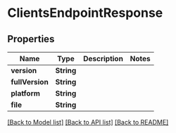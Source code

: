 # ClientsEndpointResponse

## Properties

Name | Type | Description | Notes
------------ | ------------- | ------------- | -------------
**version** | **String** |  | 
**fullVersion** | **String** |  | 
**platform** | **String** |  | 
**file** | **String** |  | 

[[Back to Model list]](../#documentation-for-models) [[Back to API list]](../#documentation-for-api-endpoints) [[Back to README]](../)


